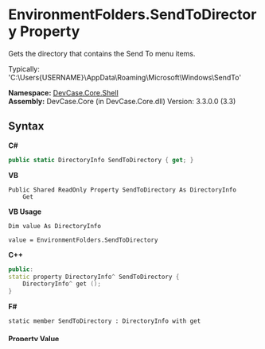 # EnvironmentFolders.SendToDirectory Property 
 

Gets the directory that contains the Send To menu items. 

 Typically: 'C:\Users\{USERNAME}\AppData\Roaming\Microsoft\Windows\SendTo'

**Namespace:**&nbsp;<a href="N_DevCase_Core_Shell">DevCase.Core.Shell</a><br />**Assembly:**&nbsp;DevCase.Core (in DevCase.Core.dll) Version: 3.3.0.0 (3.3)

## Syntax

**C#**<br />
``` C#
public static DirectoryInfo SendToDirectory { get; }
```

**VB**<br />
``` VB
Public Shared ReadOnly Property SendToDirectory As DirectoryInfo
	Get
```

**VB Usage**<br />
``` VB Usage
Dim value As DirectoryInfo

value = EnvironmentFolders.SendToDirectory

```

**C++**<br />
``` C++
public:
static property DirectoryInfo^ SendToDirectory {
	DirectoryInfo^ get ();
}
```

**F#**<br />
``` F#
static member SendToDirectory : DirectoryInfo with get

```


#### Property Value
Type: DirectoryInfo<br />\[Missing <value> documentation for "P:DevCase.Core.Shell.EnvironmentFolders.SendToDirectory"\]

## Examples
This is a code example. 
**VB**<br />
``` VB
Console.WriteLine($"{NameOf(EnvironmentFolders.SendToDirectory)}={EnvironmentFolders.SendToDirectory.FullName}")
```


## See Also


#### Reference
<a href="T_DevCase_Core_Shell_EnvironmentFolders">EnvironmentFolders Class</a><br /><a href="N_DevCase_Core_Shell">DevCase.Core.Shell Namespace</a><br />